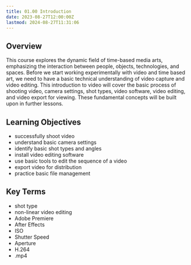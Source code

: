 ```yaml
---
title: 01.00 Introduction
date: 2023-08-27T12:00:00Z
lastmod: 2024-08-27T11:31:06
---
```


## Overview

This course explores the dynamic field of time-based media arts, emphasizing the interaction between people, objects, technologies, and spaces. Before we start working experimentally with video and time based art, we need to have a basic technical understanding of video capture and video editing. This introduction to video will cover the basic process of shooting video, camera settings, shot types, video software, video editing, and video export for viewing. These fundamental concepts will be built upon in further lessons.

## Learning Objectives

- successfully shoot video
- understand basic camera settings
- identify basic shot types and angles
- install video editing software
- use basic tools to edit the sequence of a video
- export video for distribution
- practice basic file management

## Key Terms

- shot type
- non-linear video editing
- Adobe Premiere
- After Effects
- ISO
- Shutter Speed
- Aperture
- H.264
- .mp4

